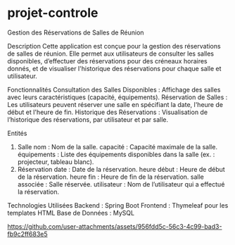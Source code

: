 # projet-controle
Gestion des Réservations de Salles de Réunion

Description
Cette application est conçue pour la gestion des réservations de salles de réunion. Elle permet aux utilisateurs de consulter les salles disponibles, d’effectuer des réservations pour des créneaux horaires donnés, et de visualiser l'historique des réservations pour chaque salle et utilisateur.

Fonctionnalités
Consultation des Salles Disponibles : Affichage des salles avec leurs caractéristiques (capacité, équipements).
Réservation de Salles : Les utilisateurs peuvent réserver une salle en spécifiant la date, l'heure de début et l'heure de fin.
Historique des Réservations : Visualisation de l’historique des réservations, par utilisateur et par salle.

Entités
1. Salle
nom : Nom de la salle.
capacité : Capacité maximale de la salle.
équipements : Liste des équipements disponibles dans la salle (ex. : projecteur, tableau blanc).
2. Réservation
date : Date de la réservation.
heure début : Heure de début de la réservation.
heure fin : Heure de fin de la réservation.
salle associée : Salle réservée.
utilisateur : Nom de l’utilisateur qui a effectué la réservation.

Technologies Utilisées
Backend : Spring Boot
Frontend : Thymeleaf pour les templates HTML
Base de Données : MySQL


 https://github.com/user-attachments/assets/956fdd5c-56c3-4c99-bad3-fb9c2ff683e5

